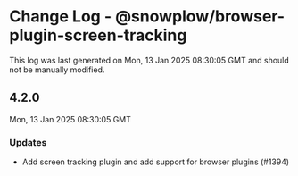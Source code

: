 # Change Log - @snowplow/browser-plugin-screen-tracking

This log was last generated on Mon, 13 Jan 2025 08:30:05 GMT and should not be manually modified.

## 4.2.0
Mon, 13 Jan 2025 08:30:05 GMT

### Updates

- Add screen tracking plugin and add support for browser plugins (#1394)

